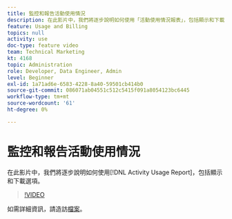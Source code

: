 ```yaml
---
title: 監控和報告活動使用情況
description: 在此影片中，我們將逐步說明如何使用「活動使用情況報表」，包括顯示和下載選項。
feature: Usage and Billing
topics: null
activity: use
doc-type: feature video
team: Technical Marketing
kt: 4168
topic: Administration
role: Developer, Data Engineer, Admin
level: Beginner
exl-id: 1a71ad6e-6583-4228-8a40-59501cb414b0
source-git-commit: 086071ab04551c512c5415f091a8054123bc6445
workflow-type: tm+mt
source-wordcount: '61'
ht-degree: 0%

---
```


# 監控和報告活動使用情況

在此影片中，我們將逐步說明如何使用[!DNL Activity Usage Report]，包括顯示和下載選項。

>[!VIDEO](https://video.tv.adobe.com/v/31443/?quality=12)

如需詳細資訊，請造訪[檔案](https://experienceleague.adobe.com/docs/audience-manager/user-guide/features/administration/activity-usage-reporting.html)。
